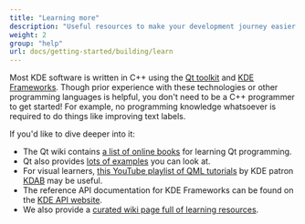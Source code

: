 ```yaml
---
title: "Learning more"
description: "Useful resources to make your development journey easier."
weight: 2
group: "help"
url: docs/getting-started/building/learn
---
```


Most KDE software is written in C++ using the [Qt toolkit](https://www.qt.io) and [KDE Frameworks](https://develop.kde.org/products/frameworks/). Though prior experience with these technologies or other programming languages is helpful, you don't need to be a C++ programmer to get started! For example, no programming knowledge whatsoever is required to do things like improving text labels.

If you'd like to dive deeper into it:

* The Qt wiki contains [a list of online books](https://wiki.qt.io/Books) for learning Qt programming.
* Qt also provides [lots of examples](https://doc.qt.io/qt-5/qtexamplesandtutorials.html ) you can look at.
* For visual learners, [this YouTube playlist of QML tutorials](https://www.youtube.com/watch?v=JxyTkXLbcV4&list=PL6CJYn40gN6hdNC1IGQZfVI707dh9DPRc) by KDE patron [KDAB](https://www.kdab.com) may be useful.
* The reference API documentation for KDE Frameworks can be found on the [KDE API website](https://api.kde.org/).
* We also provide a [curated wiki page full of learning resources](https://community.kde.org/Get_Involved/development/Learn).
